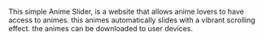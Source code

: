 This simple Anime Slider, is a website that allows anime lovers to have access to animes.
this animes automatically slides with a vibrant scrolling effect.
the animes can be downloaded to user devices.
